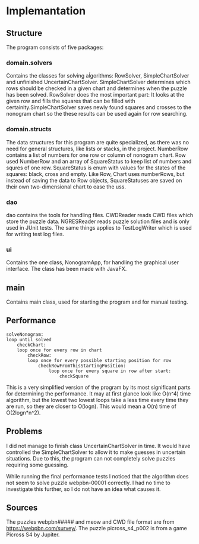 # Implemantation

## Structure

The program consists of five packages:

### domain.solvers

Contains the classes for solving aĺgorithms: RowSolver, SimpleChartSolver and unfinished UncertainChartSolver. SimpleChartSolver determines which rows should be checked in a given chart and determines when the puzzle has been solved. RowSolver does the most important part: It looks at the given row and fills the squares that can be filled with certainity.SimpleChartSolver saves newly found squares and crosses to the nonogram chart so the these results can be used again for row searching.

### domain.structs

The data structures for this program are quite specialized, as there was no need for general structures, like lists or stacks, in the project. NumberRow contains a list of numbers for one row or column of nonogram chart. Row used NumberRow and an array of SquareStatus to keep list of numbers and squres of one row. SquareStatus is enum with values for the states of the squares: black, cross and empty. Like Row, Chart uses numberRows, but instead of saving the data to Row objects, SquareStatuses are saved on their own two-dimensional chart to ease the uss.

### dao

dao contains the tools for handling files. CWDReader reads CWD files which store the puzzle data. NGRESReader reads puzzle solution files and is only used in JUnit tests. The same things applies to TestLogWriter which is used for writing test log files.

### ui

Contains the one class, NonogramApp, for handling the graphical user interface. The class has been made with JavaFX.

## main

Contains main class, used for starting the program and for manual testing.

## Performance

```
solveNonogram:
loop until solved
    checkChart:
    loop once for every row in chart
        checkRow:
        loop once for every possible starting position for row
            checkRowFromThisStartingPosition:
                loop once for every square in row after start:
                    checkSquare
```

This is a very simplified version of the program by its most significant parts for determining the performance. It may at first glance look like O(n^4) time algorithm, but the lowest two lowest loops take a less time every time they are run, so they are closer to O(logn). This would mean a O(n) time of O(2logn*n^2).

## Problems

I did not manage to finish class UncertainChartSolver in time. It would have controlled the SimpleChartSolver to allow it to make guesses in uncertain situations. Due to this, the program can not completely solve puzzles requiring some guessing.

While running the final performance tests I noticed that the algorithm does not seem to solve puzzle webpbn-00001 correctly. I had no time to investigate this further, so I do not have an idea what causes it.

## Sources

The puzzles webpbn##### and meow and CWD file format are from https://webpbn.com/survey/.
The puzzle picross_s4_p002 is from a game Picross S4 by Jupiter.